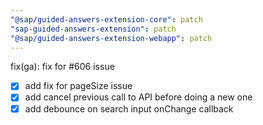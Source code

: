 ```yaml
---
"@sap/guided-answers-extension-core": patch
"sap-guided-answers-extension": patch
"@sap/guided-answers-extension-webapp": patch
---
```


fix(ga): fix for #606 issue
- [x] add fix for pageSize issue
- [x] add cancel previous call to API before doing a new one
- [x] add debounce on search input onChange callback
